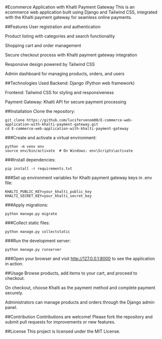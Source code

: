 #Ecommerce Application with Khalti Payment Gateway
This is an ecommerce web application built using Django and Tailwind CSS, integrated with the Khalti payment gateway for seamless online payments.

##Features
User registration and authentication

Product listing with categories and search functionality

Shopping cart and order management

Secure checkout process with Khalti payment gateway integration

Responsive design powered by Tailwind CSS

Admin dashboard for managing products, orders, and users

##Technologies Used
Backend: Django (Python web framework)

Frontend: Tailwind CSS for styling and responsiveness

Payment Gateway: Khalti API for secure payment processing

##Installation
Clone the repository:

```
git clone https://github.com/lucifervenom00/E-commerce-web-application-with-khalti-payment-gateway.git
cd E-commerce-web-application-with-khalti-payment-gateway
```
###Create and activate a virtual environment:

```
python -m venv env
source env/bin/activate  # On Windows: env\Scripts\activate
```
###Install dependencies:

```
pip install -r requirements.txt
```
###Set up environment variables for Khalti payment gateway keys in .env file:

```
KHALTI_PUBLIC_KEY=your_khalti_public_key
KHALTI_SECRET_KEY=your_khalti_secret_key
```
###Apply migrations:

```
python manage.py migrate
```
###Collect static files:

```
python manage.py collectstatic
```
###Run the development server:

```
python manage.py runserver
```
###Open your browser and visit http://127.0.0.1:8000 to see the application in action.

##Usage
Browse products, add items to your cart, and proceed to checkout.

On checkout, choose Khalti as the payment method and complete payment securely.

Administrators can manage products and orders through the Django admin panel.

##Contribution
Contributions are welcome! Please fork the repository and submit pull requests for improvements or new features.

##License
This project is licensed under the MIT License.

